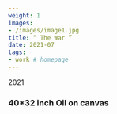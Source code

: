 ```yaml
---
weight: 1
images:
- /images/image1.jpg
title: “ The War ”
date: 2021-07
tags:
- work # homepage
---
```

2021
### 40*32 inch Oil on canvas

